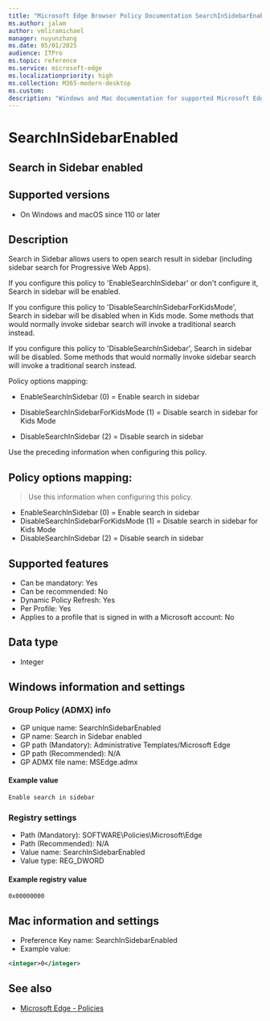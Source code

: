 ```yaml
---
title: "Microsoft Edge Browser Policy Documentation SearchInSidebarEnabled"
ms.author: jalam
author: vmliramichael
manager: nuyunzhang
ms.date: 05/01/2025
audience: ITPro
ms.topic: reference
ms.service: microsoft-edge
ms.localizationpriority: high
ms.collection: M365-modern-desktop
ms.custom:
description: "Windows and Mac documentation for supported Microsoft Edge Browser policy: Search in Sidebar enabled"
---
```


<!--THIS FILE IS AUTOMATICALLY GENERATED. MANUAL CHANGES WILL BE OVERWRITTEN.-->
<!--Please contact the Microsoft Edge Manageability team with any questions.-->

# SearchInSidebarEnabled

## Search in Sidebar enabled


## Supported versions

- On Windows and macOS since 110 or later

## Description

Search in Sidebar allows users to open search result in sidebar (including sidebar search for Progressive Web Apps).

If you configure this policy to 'EnableSearchInSidebar' or don't configure it,  Search in sidebar will be enabled.

If you configure this policy to 'DisableSearchInSidebarForKidsMode', Search in sidebar will be disabled when in Kids mode. Some methods that would normally invoke sidebar search will invoke a traditional search instead.

If you configure this policy to 'DisableSearchInSidebar', Search in sidebar will be disabled. Some methods that would normally invoke sidebar search will invoke a traditional search instead.

Policy options mapping:

* EnableSearchInSidebar (0) = Enable search in sidebar

* DisableSearchInSidebarForKidsMode (1) = Disable search in sidebar for Kids Mode

* DisableSearchInSidebar (2) = Disable search in sidebar

Use the preceding information when configuring this policy.

## Policy options mapping:
> Use this information when configuring this policy.

- EnableSearchInSidebar (0) = Enable search in sidebar
- DisableSearchInSidebarForKidsMode (1) = Disable search in sidebar for Kids Mode
- DisableSearchInSidebar (2) = Disable search in sidebar

## Supported features

- Can be mandatory: Yes
- Can be recommended: No
- Dynamic Policy Refresh: Yes
- Per Profile: Yes
- Applies to a profile that is signed in with a Microsoft account: No

## Data type

- Integer

## Windows information and settings

### Group Policy (ADMX) info

- GP unique name: SearchInSidebarEnabled
- GP name: Search in Sidebar enabled
- GP path (Mandatory): Administrative Templates/Microsoft Edge
- GP path (Recommended): N/A
- GP ADMX file name: MSEdge.admx

#### Example value

```
Enable search in sidebar
```

### Registry settings

- Path (Mandatory): SOFTWARE\Policies\Microsoft\Edge
- Path (Recommended): N/A
- Value name: SearchInSidebarEnabled
- Value type: REG_DWORD

#### Example registry value

```
0x00000000
```


## Mac information and settings

- Preference Key name: SearchInSidebarEnabled
- Example value:

```xml
<integer>0</integer>
```

## See also
- [Microsoft Edge - Policies](../microsoft-edge-policies.md)
